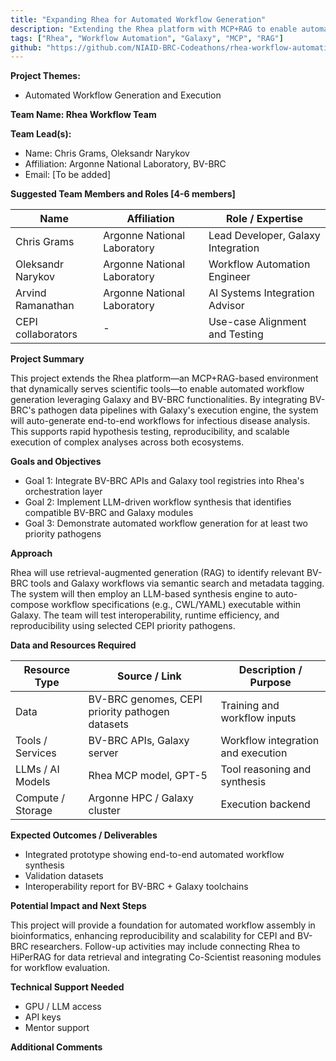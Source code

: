 ```yaml
---
title: "Expanding Rhea for Automated Workflow Generation"
description: "Extending the Rhea platform with MCP+RAG to enable automated workflow generation leveraging Galaxy and BV-BRC for infectious disease analysis"
tags: ["Rhea", "Workflow Automation", "Galaxy", "MCP", "RAG"]
github: "https://github.com/NIAID-BRC-Codeathons/rhea-workflow-automation"
---
```


**Project Themes:**

- Automated Workflow Generation and Execution

**Team Name: Rhea Workflow Team**

**Team Lead(s):**

- Name: Chris Grams, Oleksandr Narykov
- Affiliation: Argonne National Laboratory, BV-BRC
- Email: [To be added]

**Suggested Team Members and Roles \[4-6 members\]**

| Name               | Affiliation                 | Role / Expertise                   |
| ------------------ | --------------------------- | ---------------------------------- |
| Chris Grams        | Argonne National Laboratory | Lead Developer, Galaxy Integration |
| Oleksandr Narykov  | Argonne National Laboratory | Workflow Automation Engineer       |
| Arvind Ramanathan  | Argonne National Laboratory | AI Systems Integration Advisor     |
| CEPI collaborators | -                           | Use-case Alignment and Testing     |

**Project Summary**

This project extends the Rhea platform—an MCP+RAG-based environment that dynamically serves scientific tools—to enable automated workflow generation leveraging Galaxy and BV-BRC functionalities. By integrating BV-BRC's pathogen data pipelines with Galaxy's execution engine, the system will auto-generate end-to-end workflows for infectious disease analysis. This supports rapid hypothesis testing, reproducibility, and scalable execution of complex analyses across both ecosystems.

**Goals and Objectives**

- Goal 1: Integrate BV-BRC APIs and Galaxy tool registries into Rhea's orchestration layer
- Goal 2: Implement LLM-driven workflow synthesis that identifies compatible BV-BRC and Galaxy modules
- Goal 3: Demonstrate automated workflow generation for at least two priority pathogens

**Approach**

Rhea will use retrieval-augmented generation (RAG) to identify relevant BV-BRC tools and Galaxy workflows via semantic search and metadata tagging. The system will then employ an LLM-based synthesis engine to auto-compose workflow specifications (e.g., CWL/YAML) executable within Galaxy. The team will test interoperability, runtime efficiency, and reproducibility using selected CEPI priority pathogens.

**Data and Resources Required**

| Resource Type     | Source / Link                                   | Description / Purpose              |
| ----------------- | ----------------------------------------------- | ---------------------------------- |
| Data              | BV-BRC genomes, CEPI priority pathogen datasets | Training and workflow inputs       |
| Tools / Services  | BV-BRC APIs, Galaxy server                      | Workflow integration and execution |
| LLMs / AI Models  | Rhea MCP model, GPT-5                           | Tool reasoning and synthesis       |
| Compute / Storage | Argonne HPC / Galaxy cluster                    | Execution backend                  |

**Expected Outcomes / Deliverables**

- Integrated prototype showing end-to-end automated workflow synthesis
- Validation datasets
- Interoperability report for BV-BRC + Galaxy toolchains

**Potential Impact and Next Steps**

This project will provide a foundation for automated workflow assembly in bioinformatics, enhancing reproducibility and scalability for CEPI and BV-BRC researchers. Follow-up activities may include connecting Rhea to HiPerRAG for data retrieval and integrating Co-Scientist reasoning modules for workflow evaluation.

**Technical Support Needed**

- GPU / LLM access
- API keys
- Mentor support

**Additional Comments**
